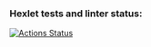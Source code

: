 ### Hexlet tests and linter status:
[![Actions Status](https://github.com/Avanera/rails-project-65/actions/workflows/hexlet-check.yml/badge.svg)](https://github.com/Avanera/rails-project-65/actions)